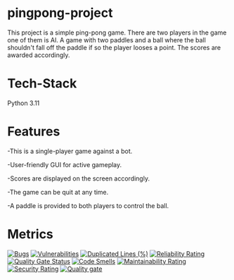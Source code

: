# pingpong-project
This project is a simple ping-pong game.
There are two players in the game one of them is AI.
A game with two paddles and a ball where the ball shouldn't fall off the paddle if so the player looses a point.
The scores are awarded accordingly.

# Tech-Stack
Python 3.11

# Features
-This is a single-player game against a bot.

-User-friendly GUI for active gameplay.

-Scores are displayed on the screen accordingly.

-The game can be quit at any time.

-A paddle is provided to both players to control the ball.

# Metrics

[![Bugs](https://sonarcloud.io/api/project_badges/measure?project=Pradyumna2098_pingpong-project&metric=bugs)](https://sonarcloud.io/summary/new_code?id=Pradyumna2098_pingpong-project)
[![Vulnerabilities](https://sonarcloud.io/api/project_badges/measure?project=Pradyumna2098_pingpong-project&metric=vulnerabilities)](https://sonarcloud.io/summary/new_code?id=Pradyumna2098_pingpong-project)
[![Duplicated Lines (%)](https://sonarcloud.io/api/project_badges/measure?project=Pradyumna2098_pingpong-project&metric=duplicated_lines_density)](https://sonarcloud.io/summary/new_code?id=Pradyumna2098_pingpong-project)
[![Reliability Rating](https://sonarcloud.io/api/project_badges/measure?project=Pradyumna2098_pingpong-project&metric=reliability_rating)](https://sonarcloud.io/summary/new_code?id=Pradyumna2098_pingpong-project)
[![Quality Gate Status](https://sonarcloud.io/api/project_badges/measure?project=Pradyumna2098_pingpong-project&metric=alert_status)](https://sonarcloud.io/summary/new_code?id=Pradyumna2098_pingpong-project)
[![Code Smells](https://sonarcloud.io/api/project_badges/measure?project=Pradyumna2098_pingpong-project&metric=code_smells)](https://sonarcloud.io/summary/new_code?id=Pradyumna2098_pingpong-project)
[![Maintainability Rating](https://sonarcloud.io/api/project_badges/measure?project=Pradyumna2098_pingpong-project&metric=sqale_rating)](https://sonarcloud.io/summary/new_code?id=Pradyumna2098_pingpong-project)
[![Security Rating](https://sonarcloud.io/api/project_badges/measure?project=Pradyumna2098_pingpong-project&metric=security_rating)](https://sonarcloud.io/summary/new_code?id=Pradyumna2098_pingpong-project)
[![Quality gate](https://sonarcloud.io/api/project_badges/quality_gate?project=Pradyumna2098_pingpong-project)](https://sonarcloud.io/summary/new_code?id=Pradyumna2098_pingpong-project)
